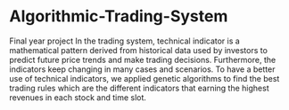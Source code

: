 # Algorithmic-Trading-System
Final year project
In the trading system, technical indicator is a mathematical pattern derived from historical data used by investors to predict future price trends and make trading decisions. Furthermore, the indicators keep changing in many cases and scenarios. To have a better use of technical indicators, we applied genetic algorithms to find the best trading rules which are the different indicators that earning the highest revenues in each stock and time slot.
